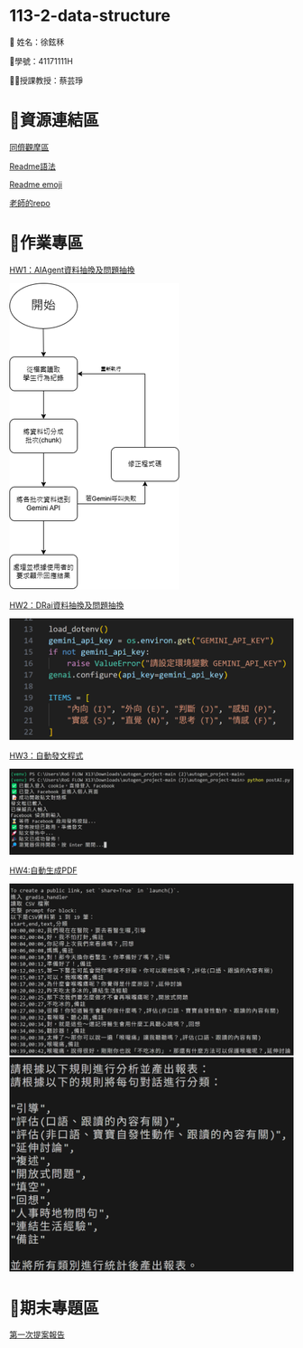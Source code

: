 # 113-2-data-structure
:ghost: 姓名：徐鉉秝

:dizzy:學號：41171111H

:woman_teacher:授課教授：蔡芸琤

# :link:資源連結區
[同儕觀摩區](https://docs.google.com/spreadsheets/d/1pLTxpmVJRoIrFS3xNUEIpwjLHSnkeFrQRoi_mZlSr_s/edit?gid=1996231136#gid=1996231136)

[Readme語法](https://docs.github.com/zh/get-started/writing-on-github/getting-started-with-writing-and-formatting-on-github/basic-writing-and-formatting-syntax)

[Readme emoji](https://github.com/ikatyang/emoji-cheat-sheet/blob/master/README.md)

[老師的repo](https://github.com/peculab/autogen_project/tree/main)

# :seedling:作業專區
[HW1：AIAgent資料抽換及問題抽換](HW1)

![image](https://github.com/pandahsu849/113-2-data-structure/blob/main/HW1/AI%20Agent%E6%9E%B6%E6%A7%8B%E5%9C%96.png)

[HW2：DRai資料抽換及問題抽換](HW2)

![image](https://github.com/pandahsu849/113-2-data-structure/blob/main/HW2/%E8%9E%A2%E5%B9%95%E6%93%B7%E5%8F%96%E7%95%AB%E9%9D%A2%202025-04-08%20004809.png)

[HW3：自動發文程式](HW3)

![image](https://github.com/pandahsu849/113-2-data-structure/blob/main/HW3/%E8%9E%A2%E5%B9%95%E6%93%B7%E5%8F%96%E7%95%AB%E9%9D%A2%202025-04-08%20144626.png)

[HW4:自動生成PDF](HW4)

![image](https://github.com/pandahsu849/113-2-data-structure/blob/main/HW4/%E8%9E%A2%E5%B9%95%E6%93%B7%E5%8F%96%E7%95%AB%E9%9D%A2%202025-04-15%20114137.png)
![image](https://github.com/pandahsu849/113-2-data-structure/blob/main/HW4/%E8%9E%A2%E5%B9%95%E6%93%B7%E5%8F%96%E7%95%AB%E9%9D%A2%202025-04-15%20114148.png)
# :mage:期末專題區
[第一次提案報告](https://www.youtube.com/watch?v=HNZi0XfPRjk)
